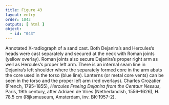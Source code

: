 ```yaml
---
title: Figure 43
layout: entry
order: 1043
outputs: [ html ]
object:
  - id: "043"
---
```


Annotated X-radiograph of a sand cast. Both Dejanira’s and Hercules’s heads were cast separately and secured at the neck with Roman joints (yellow overlay). Roman joints also secure Dejanira’s proper right arm as well as Hercules’s proper left arm. There is an internal seam line in Dejanira’s left shoulder where the separately formed core in the arm abuts the core used in the torso (blue line). Lanterns (or metal core vents) can be seen in the torso and the proper left arm (red overlays). Charles Crozatier (French, 1795–1855), *Hercules Freeing Dejanira from the Centaur Nessus*, Paris, 19th century, after Adriaen de Vries (Netherlandish, 1556–1626), H. 78.5 cm (Rijksmuseum, Amsterdam, inv. BK-1957-2).

